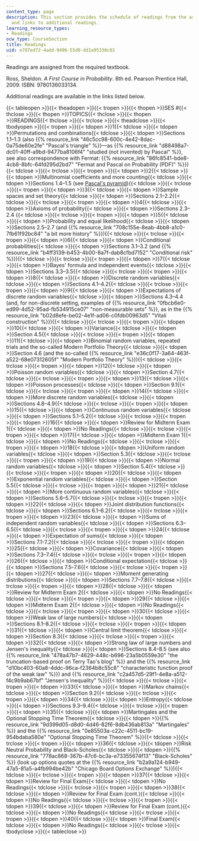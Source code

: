 ```yaml
---
content_type: page
description: This section provides the schedule of readings from the assigned textbook
  and links to additional readings.
learning_resource_types:
- Readings
ocw_type: CourseSection
title: Readings
uid: e787ed72-4add-9496-55d0-dd1a95330c03
---
```

Readings are assigned from the required textbook.

Ross, Sheldon. _A First Course in Probability_. 8th ed. Pearson Prentice Hall, 2009. ISBN: 9780136033134.

Additional readings are available in the links listed below.

{{< tableopen >}}{{< theadopen >}}{{< tropen >}}{{< thopen >}}SES #{{< thclose >}}{{< thopen >}}TOPICS{{< thclose >}}{{< thopen >}}READINGS{{< thclose >}}{{< trclose >}}{{< theadclose >}}{{< tbodyopen >}}{{< tropen >}}{{< tdopen >}}1{{< tdclose >}}{{< tdopen >}}Permutations and combinations{{< tdclose >}}{{< tdopen >}}Sections 1.1–1.3 (also {{% resource_link "46c5cc98-600c-4e42-8dac-0a75de60e2fe" "Pascal's triangle" %}}—as {{% resource_link "d88498a7-dc01-40ff-a9bd-9477ba8106f4" "studied (not invented) by Pascal" %}}, see also correspondence with Fermat: {{% resource_link "86fc8541-bde8-4cb8-8bfc-64fd295d2bd7" "Fermat and Pascal on Probability (PDF)" %}}){{< tdclose >}}{{< trclose >}}{{< tropen >}}{{< tdopen >}}2{{< tdclose >}}{{< tdopen >}}Multinomial coefficients and more counting{{< tdclose >}}{{< tdopen >}}Sections 1.4–1.5 (see [Pascal's pyramid](http://en.wikipedia.org/wiki/Pascal's_pyramid)){{< tdclose >}}{{< trclose >}}{{< tropen >}}{{< tdopen >}}3{{< tdclose >}}{{< tdopen >}}Sample spaces and set theory{{< tdclose >}}{{< tdopen >}}Sections 2.1–2.2{{< tdclose >}}{{< trclose >}}{{< tropen >}}{{< tdopen >}}4{{< tdclose >}}{{< tdopen >}}Axioms of probability{{< tdclose >}}{{< tdopen >}}Sections 2.3–2.4 {{< tdclose >}}{{< trclose >}}{{< tropen >}}{{< tdopen >}}5{{< tdclose >}}{{< tdopen >}}Probability and equal likelihood{{< tdclose >}}{{< tdopen >}}Sections 2.5–2.7 (and {{% resource_link "708c155e-8eab-4bb8-a1c0-7fb61f92bc84" "a bit more history" %}}){{< tdclose >}}{{< trclose >}}{{< tropen >}}{{< tdopen >}}6{{< tdclose >}}{{< tdopen >}}Conditional probabilities{{< tdclose >}}{{< tdopen >}}Sections 3.1–3.2 (and {{% resource_link "b4ff3139-b453-4b00-8a7f-dab8cfbd7152" "Conditional risk" %}}){{< tdclose >}}{{< trclose >}}{{< tropen >}}{{< tdopen >}}7{{< tdclose >}}{{< tdopen >}}Bayes' formula and independent events{{< tdclose >}}{{< tdopen >}}Sections 3.3–3.5{{< tdclose >}}{{< trclose >}}{{< tropen >}}{{< tdopen >}}8{{< tdclose >}}{{< tdopen >}}Discrete random variables{{< tdclose >}}{{< tdopen >}}Sections 4.1–4.2{{< tdclose >}}{{< trclose >}}{{< tropen >}}{{< tdopen >}}9{{< tdclose >}}{{< tdopen >}}Expectations of discrete random variables{{< tdclose >}}{{< tdopen >}}Sections 4.3–4.4 (and, for non-discrete setting, examples of {{% resource_link "0fbcb6e0-ed99-4d52-95ad-fb534915ce07" "non-measurable sets" %}}, as in the {{% resource_link "b02d8efe-be02-4e1f-ad06-c0fdb00963d5" "Vitali construction" %}}){{< tdclose >}}{{< trclose >}}{{< tropen >}}{{< tdopen >}}10{{< tdclose >}}{{< tdopen >}}Variance{{< tdclose >}}{{< tdopen >}}Section 4.5{{< tdclose >}}{{< trclose >}}{{< tropen >}}{{< tdopen >}}11{{< tdclose >}}{{< tdopen >}}Binomial random variables, repeated trials and the so-called Modern Portfolio Theory{{< tdclose >}}{{< tdopen >}}Section 4.6 (and the so-called {{% resource_link "e36c0f17-3a64-463f-a522-68e07312605f" "Modern Portfolio Theory" %}}){{< tdclose >}}{{< trclose >}}{{< tropen >}}{{< tdopen >}}12{{< tdclose >}}{{< tdopen >}}Poisson random variables{{< tdclose >}}{{< tdopen >}}Section 4.7{{< tdclose >}}{{< trclose >}}{{< tropen >}}{{< tdopen >}}13{{< tdclose >}}{{< tdopen >}}Poisson processes{{< tdclose >}}{{< tdopen >}}Section 9.1{{< tdclose >}}{{< trclose >}}{{< tropen >}}{{< tdopen >}}14{{< tdclose >}}{{< tdopen >}}More discrete random variables{{< tdclose >}}{{< tdopen >}}Sections 4.8–4.9{{< tdclose >}}{{< trclose >}}{{< tropen >}}{{< tdopen >}}15{{< tdclose >}}{{< tdopen >}}Continuous random variables{{< tdclose >}}{{< tdopen >}}Sections 5.1–5.2{{< tdclose >}}{{< trclose >}}{{< tropen >}}{{< tdopen >}}16{{< tdclose >}}{{< tdopen >}}Review for Midterm Exam 1{{< tdclose >}}{{< tdopen >}}No Readings{{< tdclose >}}{{< trclose >}}{{< tropen >}}{{< tdopen >}}17{{< tdclose >}}{{< tdopen >}}Midterm Exam 1{{< tdclose >}}{{< tdopen >}}No Readings{{< tdclose >}}{{< trclose >}}{{< tropen >}}{{< tdopen >}}18{{< tdclose >}}{{< tdopen >}}Uniform random variables{{< tdclose >}}{{< tdopen >}}Section 5.3{{< tdclose >}}{{< trclose >}}{{< tropen >}}{{< tdopen >}}19{{< tdclose >}}{{< tdopen >}}Normal random variables{{< tdclose >}}{{< tdopen >}}Section 5.4{{< tdclose >}}{{< trclose >}}{{< tropen >}}{{< tdopen >}}20{{< tdclose >}}{{< tdopen >}}Exponential random variables{{< tdclose >}}{{< tdopen >}}Section 5.5{{< tdclose >}}{{< trclose >}}{{< tropen >}}{{< tdopen >}}21{{< tdclose >}}{{< tdopen >}}More continuous random variables{{< tdclose >}}{{< tdopen >}}Sections 5.6–5.7{{< tdclose >}}{{< trclose >}}{{< tropen >}}{{< tdopen >}}22{{< tdclose >}}{{< tdopen >}}Joint distribution functions{{< tdclose >}}{{< tdopen >}}Sections 6.1–6.2{{< tdclose >}}{{< trclose >}}{{< tropen >}}{{< tdopen >}}23{{< tdclose >}}{{< tdopen >}}Sums of independent random variables{{< tdclose >}}{{< tdopen >}}Sections 6.3–6.5{{< tdclose >}}{{< trclose >}}{{< tropen >}}{{< tdopen >}}24{{< tdclose >}}{{< tdopen >}}Expectation of sums{{< tdclose >}}{{< tdopen >}}Sections 7.1-7.2{{< tdclose >}}{{< trclose >}}{{< tropen >}}{{< tdopen >}}25{{< tdclose >}}{{< tdopen >}}Covariance{{< tdclose >}}{{< tdopen >}}Sections 7.3–7.4{{< tdclose >}}{{< trclose >}}{{< tropen >}}{{< tdopen >}}26{{< tdclose >}}{{< tdopen >}}Conditional expectation{{< tdclose >}}{{< tdopen >}}Sections 7.5–7.6{{< tdclose >}}{{< trclose >}}{{< tropen >}}{{< tdopen >}}27{{< tdclose >}}{{< tdopen >}}Moment generating distributions{{< tdclose >}}{{< tdopen >}}Sections 7.7–7.8{{< tdclose >}}{{< trclose >}}{{< tropen >}}{{< tdopen >}}28{{< tdclose >}}{{< tdopen >}}Review for Midterm Exam 2{{< tdclose >}}{{< tdopen >}}No Readings{{< tdclose >}}{{< trclose >}}{{< tropen >}}{{< tdopen >}}29{{< tdclose >}}{{< tdopen >}}Midterm Exam 2{{< tdclose >}}{{< tdopen >}}No Readings{{< tdclose >}}{{< trclose >}}{{< tropen >}}{{< tdopen >}}30{{< tdclose >}}{{< tdopen >}}Weak law of large numbers{{< tdclose >}}{{< tdopen >}}Sections 8.1–8.2{{< tdclose >}}{{< trclose >}}{{< tropen >}}{{< tdopen >}}31{{< tdclose >}}{{< tdopen >}}Central limit theorem{{< tdclose >}}{{< tdopen >}}Section 8.3{{< tdclose >}}{{< trclose >}}{{< tropen >}}{{< tdopen >}}32{{< tdclose >}}{{< tdopen >}}Strong law of large numbers and Jensen's inequality{{< tdclose >}}{{< tdopen >}}Sections 8.4–8.5 (see also {{% resource_link "478a47b7-4629-448c-b696-23a5b0559e30" "the truncation-based proof on Terry Tao's blog" %}} and the {{% resource_link "d10bc403-60a8-4ddc-96ca-f2364b8c55c8" "characteristic function proof of the weak law" %}}) and {{% resource_link "c2a457d5-29f1-4e8a-a512-f4c9b9ab67bf" "Jensen's inequality" %}}{{< tdclose >}}{{< trclose >}}{{< tropen >}}{{< tdopen >}}33{{< tdclose >}}{{< tdopen >}}Markov chains{{< tdclose >}}{{< tdopen >}}Section 9.2{{< tdclose >}}{{< trclose >}}{{< tropen >}}{{< tdopen >}}34{{< tdclose >}}{{< tdopen >}}Entropy{{< tdclose >}}{{< tdopen >}}Sections 9.3–9.4{{< tdclose >}}{{< trclose >}}{{< tropen >}}{{< tdopen >}}35{{< tdclose >}}{{< tdopen >}}Martingales and the Optional Stopping Time Theorem{{< tdclose >}}{{< tdopen >}}{{% resource_link "9d399d05-d8d0-4d46-82f6-8db436ab813a" "Martingales" %}} and the {{% resource_link "0e85503a-c22c-4511-bc19-954bdaba580e" "Optional Stopping Time Theorem" %}}{{< tdclose >}}{{< trclose >}}{{< tropen >}}{{< tdopen >}}36{{< tdclose >}}{{< tdopen >}}Risk Neutral Probability and Black-Scholes{{< tdclose >}}{{< tdopen >}}{{% resource_link "778ac868-367b-47c6-bc3a-e73355674f13" "Black-Scholes" %}} (look up options quotes at the {{% resource_link "b2a9a124-b949-47a5-81a5-a4fb994be42b" "Chicago Board Options Exchange" %}}){{< tdclose >}}{{< trclose >}}{{< tropen >}}{{< tdopen >}}37{{< tdclose >}}{{< tdopen >}}Review for Final Exam{{< tdclose >}}{{< tdopen >}}No Readings{{< tdclose >}}{{< trclose >}}{{< tropen >}}{{< tdopen >}}38{{< tdclose >}}{{< tdopen >}}Review for Final Exam (cont.){{< tdclose >}}{{< tdopen >}}No Readings{{< tdclose >}}{{< trclose >}}{{< tropen >}}{{< tdopen >}}39{{< tdclose >}}{{< tdopen >}}Review for Final Exam (cont.){{< tdclose >}}{{< tdopen >}}No Readings{{< tdclose >}}{{< trclose >}}{{< tropen >}}{{< tdopen >}}40{{< tdclose >}}{{< tdopen >}}Final Exam{{< tdclose >}}{{< tdopen >}}No Readings{{< tdclose >}}{{< trclose >}}{{< tbodyclose >}}{{< tableclose >}}
